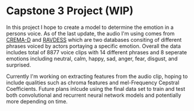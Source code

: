 # Capstone 3 Project (WIP)

In this project I hope to create a model to determine the emotion in a persons voice. As of the last update, the audio I'm using comes from [CREMA-D](https://github.com/CheyneyComputerScience/CREMA-D) and [RAVDESS](https://smartlaboratory.org/ravdess/) which are two databases consiting of different phrases voiced by actors portaying a specific emotion. Overall the data includes total of 8877 voice clips with 14 different phrases and 8 seperate emotions including neutral, calm, happy, sad, anger, fear, disgust, and surprised.

Currently I'm working on extracting features from the audio clip, hoping to include qualities such as chroma features and mel-Frequency Cepstral Coefficients. Future plans inlcude using the final data set to train and test both convolutional and recurrent neural network models and potentially more depending on time. 
